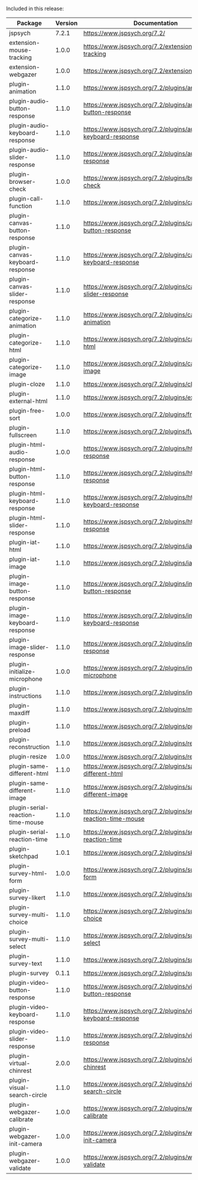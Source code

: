 Included in this release:

Package|Version|Documentation
--- | --- | ---
jspsych|7.2.1|https://www.jspsych.org/7.2/
extension-mouse-tracking|1.0.0|https://www.jspsych.org/7.2/extensions/mouse-tracking
extension-webgazer|1.0.0|https://www.jspsych.org/7.2/extensions/webgazer
plugin-animation|1.1.0|https://www.jspsych.org/7.2/plugins/animation
plugin-audio-button-response|1.1.0|https://www.jspsych.org/7.2/plugins/audio-button-response
plugin-audio-keyboard-response|1.1.0|https://www.jspsych.org/7.2/plugins/audio-keyboard-response
plugin-audio-slider-response|1.1.0|https://www.jspsych.org/7.2/plugins/audio-slider-response
plugin-browser-check|1.0.0|https://www.jspsych.org/7.2/plugins/browser-check
plugin-call-function|1.1.0|https://www.jspsych.org/7.2/plugins/call-function
plugin-canvas-button-response|1.1.0|https://www.jspsych.org/7.2/plugins/canvas-button-response
plugin-canvas-keyboard-response|1.1.0|https://www.jspsych.org/7.2/plugins/canvas-keyboard-response
plugin-canvas-slider-response|1.1.0|https://www.jspsych.org/7.2/plugins/canvas-slider-response
plugin-categorize-animation|1.1.0|https://www.jspsych.org/7.2/plugins/categorize-animation
plugin-categorize-html|1.1.0|https://www.jspsych.org/7.2/plugins/categorize-html
plugin-categorize-image|1.1.0|https://www.jspsych.org/7.2/plugins/categorize-image
plugin-cloze|1.1.0|https://www.jspsych.org/7.2/plugins/cloze
plugin-external-html|1.1.0|https://www.jspsych.org/7.2/plugins/external-html
plugin-free-sort|1.0.0|https://www.jspsych.org/7.2/plugins/free-sort
plugin-fullscreen|1.1.0|https://www.jspsych.org/7.2/plugins/fullscreen
plugin-html-audio-response|1.0.0|https://www.jspsych.org/7.2/plugins/html-audio-response
plugin-html-button-response|1.1.0|https://www.jspsych.org/7.2/plugins/html-button-response
plugin-html-keyboard-response|1.1.0|https://www.jspsych.org/7.2/plugins/html-keyboard-response
plugin-html-slider-response|1.1.0|https://www.jspsych.org/7.2/plugins/html-slider-response
plugin-iat-html|1.1.0|https://www.jspsych.org/7.2/plugins/iat-html
plugin-iat-image|1.1.0|https://www.jspsych.org/7.2/plugins/iat-image
plugin-image-button-response|1.1.0|https://www.jspsych.org/7.2/plugins/image-button-response
plugin-image-keyboard-response|1.1.0|https://www.jspsych.org/7.2/plugins/image-keyboard-response
plugin-image-slider-response|1.1.0|https://www.jspsych.org/7.2/plugins/image-slider-response
plugin-initialize-microphone|1.0.0|https://www.jspsych.org/7.2/plugins/initialize-microphone
plugin-instructions|1.1.0|https://www.jspsych.org/7.2/plugins/instructions
plugin-maxdiff|1.1.0|https://www.jspsych.org/7.2/plugins/maxdiff
plugin-preload|1.1.0|https://www.jspsych.org/7.2/plugins/preload
plugin-reconstruction|1.1.0|https://www.jspsych.org/7.2/plugins/reconstruction
plugin-resize|1.0.0|https://www.jspsych.org/7.2/plugins/resize
plugin-same-different-html|1.1.0|https://www.jspsych.org/7.2/plugins/same-different-html
plugin-same-different-image|1.1.0|https://www.jspsych.org/7.2/plugins/same-different-image
plugin-serial-reaction-time-mouse|1.1.0|https://www.jspsych.org/7.2/plugins/serial-reaction-time-mouse
plugin-serial-reaction-time|1.1.0|https://www.jspsych.org/7.2/plugins/serial-reaction-time
plugin-sketchpad|1.0.1|https://www.jspsych.org/7.2/plugins/sketchpad
plugin-survey-html-form|1.0.0|https://www.jspsych.org/7.2/plugins/survey-html-form
plugin-survey-likert|1.1.0|https://www.jspsych.org/7.2/plugins/survey-likert
plugin-survey-multi-choice|1.1.0|https://www.jspsych.org/7.2/plugins/survey-multi-choice
plugin-survey-multi-select|1.1.0|https://www.jspsych.org/7.2/plugins/survey-multi-select
plugin-survey-text|1.1.0|https://www.jspsych.org/7.2/plugins/survey-text
plugin-survey|0.1.1|https://www.jspsych.org/7.2/plugins/survey
plugin-video-button-response|1.1.0|https://www.jspsych.org/7.2/plugins/video-button-response
plugin-video-keyboard-response|1.1.0|https://www.jspsych.org/7.2/plugins/video-keyboard-response
plugin-video-slider-response|1.1.0|https://www.jspsych.org/7.2/plugins/video-slider-response
plugin-virtual-chinrest|2.0.0|https://www.jspsych.org/7.2/plugins/virtual-chinrest
plugin-visual-search-circle|1.1.0|https://www.jspsych.org/7.2/plugins/visual-search-circle
plugin-webgazer-calibrate|1.0.0|https://www.jspsych.org/7.2/plugins/webgazer-calibrate
plugin-webgazer-init-camera|1.0.0|https://www.jspsych.org/7.2/plugins/webgazer-init-camera
plugin-webgazer-validate|1.0.0|https://www.jspsych.org/7.2/plugins/webgazer-validate
